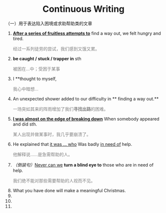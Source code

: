 # <div style="text-align:center">Continuous Writing</div>
（一）用于表达陷入困境或求助帮助类的文章
1. **<u>After a series of fruitless attempts to</u>** find a way out, we felt hungry and tired.
   <p style="color: grey;">经过一系列徒劳的尝试，我们感到又饿又累。</p>
2. **be caught / stuck / trapper in** sth
   <p style="color: grey;">被困在…中；受困于某事</p>
3. I **thought to myself, 
   <p style="color: grey;">我心中暗想…</p>
4. An unexpected shower added to our difficulty in ** finding a way out.**
   <p style="color: grey;">一场突如其来的阵雨增加了我们<strong style="color: grey;">寻找出路</strong>的困难。</p>
5. **<u>I was almost on the edge of breaking down</u>** When somebody appeared and did sth.
   <p style="color: grey;">某人出现并做某事时，我几乎要崩溃了。</p>
6. He explained that <u>it was ... who</u> Was badly <u>in need of</u> help.
   <p style="color: grey;">他解释说……是急需帮助的人。</p>
7. *（倒装句）*<u>Never can we</u> **turn a blind eye to** those who are in need of help.
   <p style="color: grey;">我们绝不能对那些需要帮助的人视而不见。</p>
8. What you have done will make a meaningful Christmas.
9. 
10. 
11. 